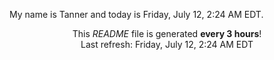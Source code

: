 My name is Tanner and today is Friday, July 12, 2:24 AM EDT.

<p align="center">This <i>README</i> file is generated <b>every 3 hours</b>!</br>Last refresh: Friday, July 12, 2:24 AM EDT<br /></p>
